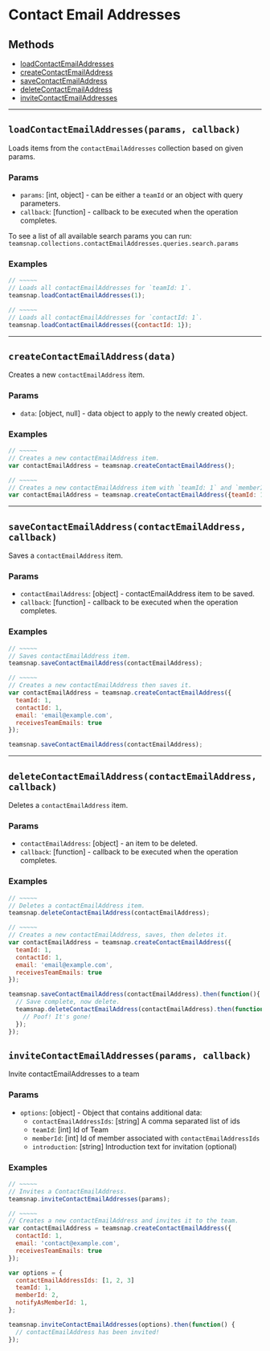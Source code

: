# Contact Email Addresses

## Methods

- [loadContactEmailAddresses](#loadContactEmailAddresses)
- [createContactEmailAddress](#createContactEmailAddress)
- [saveContactEmailAddress](#saveContactEmailAddress)
- [deleteContactEmailAddress](#deleteContactEmailAddress)
- [inviteContactEmailAddresses](#inviteContactEmailAddresses)


---
<a id="loadContactEmailAddresses"></a>
## `loadContactEmailAddresses(params, callback)`
Loads items from the `contactEmailAddresses` collection based on given params.

### Params
* `params`: [int, object] - can be either a `teamId` or an object with query parameters.
* `callback`: [function] - callback to be executed when the operation completes.

To see a list of all available search params you can run:
`teamsnap.collections.contactEmailAddresses.queries.search.params`

### Examples
```javascript
// ~~~~~
// Loads all contactEmailAddresses for `teamId: 1`.
teamsnap.loadContactEmailAddresses(1);

// ~~~~~
// Loads all contactEmailAddresses for `contactId: 1`.
teamsnap.loadContactEmailAddresses({contactId: 1});
```


---


<a id="createContactEmailAddress"></a>
## `createContactEmailAddress(data)`
Creates a new `contactEmailAddress` item.

### Params
* `data`: [object, null] - data object to apply to the newly created object.

### Examples
```javascript
// ~~~~~
// Creates a new contactEmailAddress item.
var contactEmailAddress = teamsnap.createContactEmailAddress();

// ~~~~~
// Creates a new contactEmailAddress item with `teamId: 1` and `memberId: 1`.
var contactEmailAddress = teamsnap.createContactEmailAddress({teamId: 1, memberId: 1});
```


---


<a id="saveContactEmailAddress"></a>
## `saveContactEmailAddress(contactEmailAddress, callback)`
Saves a `contactEmailAddress` item.

### Params
* `contactEmailAddress`: [object] - contactEmailAddress item to be saved.
* `callback`: [function] - callback to be executed when the operation completes.

### Examples
```javascript
// ~~~~~
// Saves contactEmailAddress item.
teamsnap.saveContactEmailAddress(contactEmailAddress);

// ~~~~~
// Creates a new contactEmailAddress then saves it.
var contactEmailAddress = teamsnap.createContactEmailAddress({
  teamId: 1,
  contactId: 1,
  email: 'email@example.com',
  receivesTeamEmails: true
});

teamsnap.saveContactEmailAddress(contactEmailAddress);
```


---


<a id="deleteContactEmailAddress"></a>
## `deleteContactEmailAddress(contactEmailAddress, callback)`
Deletes a `contactEmailAddress` item.

### Params
* `contactEmailAddress`: [object] - an item to be deleted.
* `callback`: [function] - callback to be executed when the operation completes.

### Examples
```javascript
// ~~~~~
// Deletes a contactEmailAddress item.
teamsnap.deleteContactEmailAddress(contactEmailAddress);

// ~~~~~
// Creates a new contactEmailAddress, saves, then deletes it.
var contactEmailAddress = teamsnap.createContactEmailAddress({
  teamId: 1,
  contactId: 1,
  email: 'email@example.com',
  receivesTeamEmails: true
});

teamsnap.saveContactEmailAddress(contactEmailAddress).then(function(){
  // Save complete, now delete.
  teamsnap.deleteContactEmailAddress(contactEmailAddress).then(function(){
    // Poof! It's gone!
  });
});
```
<a id="inviteContactEmailAddresses"></a>
## `inviteContactEmailAddresses(params, callback)`
Invite contactEmailAddresses to a team

### Params
* `options`: [object] - Object that contains additional data:
  * `contactEmailAddressIds`: [string] A comma separated list of ids
  * `teamId`: [int] Id of Team
  * `memberId`: [int] Id of member associated with `contactEmailAddressIds`
  * `introduction`: [string] Introduction text for invitation (optional)

### Examples
```javascript
// ~~~~~
// Invites a ContactEmailAddress.
teamsnap.inviteContactEmailAddresses(params);

// ~~~~~
// Creates a new contactEmailAddress and invites it to the team.
var contactEmailAddress = teamsnap.createContactEmailAddress({
  contactId: 1,
  email: 'contact@example.com',
  receivesTeamEmails: true
});

var options = {
  contactEmailAddressIds: [1, 2, 3]
  teamId: 1,
  memberId: 2,
  notifyAsMemberId: 1,
};

teamsnap.inviteContactEmailAddresses(options).then(function() {
  // contactEmailAddress has been invited!
});
```
